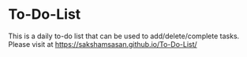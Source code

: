 # To-Do-List
This is a daily to-do list that can be used to add/delete/complete tasks.
Please visit at https://sakshamsasan.github.io/To-Do-List/

